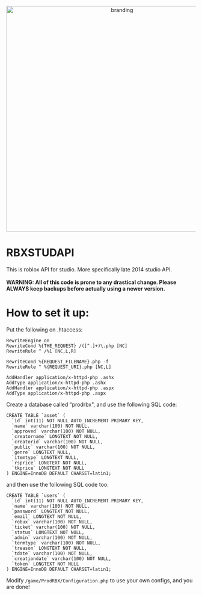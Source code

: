<p align="center">
<img src="https://assume.neocities.org/Big.png" alt="branding" width="600">
<br>
</p>

# RBXSTUDAPI
This is roblox API for studio.
More specifically late 2014 studio API.
<br></br>
<b>WARNING: All of this code is prone to any drastical change.
Please ALWAYS keep backups before actually using a newer version.</b>
# How to set it up:
Put the following on .htaccess:
```
RewriteEngine on
RewriteCond %{THE_REQUEST} /([^.]+)\.php [NC]
RewriteRule ^ /%1 [NC,L,R]
 
RewriteCond %{REQUEST_FILENAME}.php -f
RewriteRule ^ %{REQUEST_URI}.php [NC,L]

AddHandler application/x-httpd-php .ashx
AddType application/x-httpd-php .ashx
AddHandler application/x-httpd-php .aspx
AddType application/x-httpd-php .aspx
```
Create a database called "prodrbx", and use the following SQL code:
```
CREATE TABLE `asset` (
  `id` int(11) NOT NULL AUTO_INCREMENT PRIMARY KEY,
  `name` varchar(100) NOT NULL,
  `approved` varchar(100) NOT NULL,
  `creatorname` LONGTEXT NOT NULL,
  `creatorid` varchar(100) NOT NULL,
  `public` varchar(100) NOT NULL,
  `genre` LONGTEXT NULL,
  `itemtype` LONGTEXT NULL,
  `rsprice` LONGTEXT NOT NULL,
  `tkprice` LONGTEXT NOT NULL
) ENGINE=InnoDB DEFAULT CHARSET=latin1;
```
and then use the following SQL code too:
```
CREATE TABLE `users` (
  `id` int(11) NOT NULL AUTO_INCREMENT PRIMARY KEY,
  `name` varchar(100) NOT NULL,
  `password` LONGTEXT NOT NULL,
  `email` LONGTEXT NOT NULL,
  `robux` varchar(100) NOT NULL,
  `ticket` varchar(100) NOT NULL,
  `status` LONGTEXT NOT NULL,
  `admin` varchar(100) NOT NULL,
  `termtype` varchar(100) NOT NULL,
  `treason` LONGTEXT NOT NULL,
  `tdate` varchar(100) NOT NULL,
  `creationdate` varchar(100) NOT NULL,
  `token` LONGTEXT NOT NULL
) ENGINE=InnoDB DEFAULT CHARSET=latin1;
```
Modify ```/game/ProdRBX/Configuration.php``` to use your own configs, and you are done!
